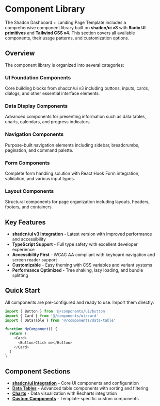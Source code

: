 # Component Library

The Shadcn Dashboard + Landing Page Template includes a comprehensive component library built on **shadcn/ui v3** with **Radix UI primitives** and **Tailwind CSS v4**. This section covers all available components, their usage patterns, and customization options.

## Overview

The component library is organized into several categories:

### UI Foundation Components
Core building blocks from shadcn/ui v3 including buttons, inputs, cards, dialogs, and other essential interface elements.

### Data Display Components
Advanced components for presenting information such as data tables, charts, calendars, and progress indicators.

### Navigation Components
Purpose-built navigation elements including sidebar, breadcrumbs, pagination, and command palette.

### Form Components
Complete form handling solution with React Hook Form integration, validation, and various input types.

### Layout Components
Structural components for page organization including layouts, headers, footers, and containers.

## Key Features

- **shadcn/ui v3 Integration** - Latest version with improved performance and accessibility
- **TypeScript Support** - Full type safety with excellent developer experience
- **Accessibility First** - WCAG AA compliant with keyboard navigation and screen reader support
- **Customizable** - Easy theming with CSS variables and variant systems
- **Performance Optimized** - Tree shaking, lazy loading, and bundle splitting

## Quick Start

All components are pre-configured and ready to use. Import them directly:

```typescript
import { Button } from '@/components/ui/button'
import { Card } from '@/components/ui/card'
import { DataTable } from '@/components/data-table'

function MyComponent() {
  return (
    <Card>
      <Button>Click me</Button>
    </Card>
  )
}
```

## Component Sections

- **[shadcn/ui Integration](/components/shadcn-ui)** - Core UI components and configuration
- **[Data Tables](/components/data-tables)** - Advanced table components with sorting and filtering
- **[Charts](/components/charts)** - Data visualization with Recharts integration
- **[Custom Components](/components/custom-components)** - Template-specific custom components
